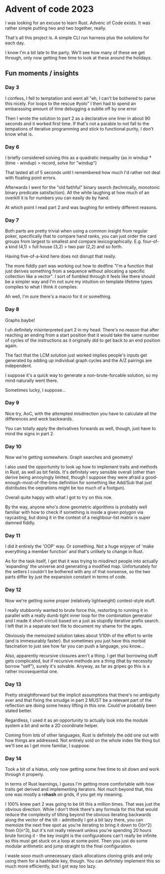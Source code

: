 # Advent of code 2023 

I was looking for an excuse to learn Rust. Advenc of Code exists. It was rather simple putting two and two together, really.

That's all this project is. A simple CLI run harness plus the solutions for each day.

I know I'm a bit late to the party. We'll see how many of these we get through, only now getting free time to look at these around the holidays.


## Fun moments / insights

### Day 3

I confess, I fell to temptation and went all "eh, I can't be bothered to parse this nicely. For loops to the rescue #yolo"
I then had to spend an embarassing amount of time debugging a subtle off by one error

Then I wrote the solution to part 2 as a declarative one liner in about 90 seconds and it worked first time.
If that's not a parable to not fall to the tempations of iterative programming and stick to functional purity, I don't know what is.

### Day 6

I briefly considered solving this as a quadratic inequality (as in windup * (time - windup) > record, solve for "windup")

That lasted all of 5 seconds until I remembered how much I'd rather not deal with floating point errors.

Afterwards I went for the "old faithful" binary search (technically, monotonic binary predicate satisfaction). All the while laughing at how much of an overkill it is for numbers you can easily do by hand.

At which point I read part 2 and was laughing for entirely different reasons.

### Day 7

Both parts are pretty trivial when using a common insight from regular poker, specifically that to compare hand ranks, you can just order the card groups from largest to smallest and compare lexicographically. E.g. four-of-a kind (4,1) > full house (3,2) > two pair (2,2) and so forth.

Having five-of-a-kind here does not disrupt that really.

The more fiddly part was working out how to dedfine "I'm a function that just derives something from a sequence without allocating a specific collection like a vector". I sort of fumbled through it feels like there should be a simpler way and I'm not sure my intuition on template lifetime types compiles to what I think it compiles.

Ah well, I'm sure there's a macro for it or something.


### Day 8

Graphs baybe!

I uh definitely misinterpreted part 2 in my head. There's no reason that after reaching an ending from a start position that it would take the same number of cycles of the instructions as it originally did to get back to an end position again.

The fact that the LCM solution just worked implies people's inputs get generated by adding up individual graph cycles and the A/Z pairings are independent. 

I suppose it's a quick way to generate a non-brute-forcable solution, so my mind naturally went there.

Sometimes lucky, I suppose...

### Day 9 

Nice try, AoC, with the attempted misdirection you have to calculate all the differences and work backwards.

You can totally apply the derivatives forwards as well, though, just have to mind the signs in part 2.

### Day 10

Now we're getting somewhere. Graph searches and geometry!

I also used the opportunity to look up how to implement traits and methods in Rust, as well as bit fields.
It's definitely very sensible overall (other than derive being annoyingly limited, though I suppose they were afraid a good-enough-most-of-the-time definition for something like Add/Sub that just distributes the oeprations might be too much of a footgun).

Overall quite happy with what I got to try on this noe.

By the way, anyone who's done geometric algorithms is probably well familiar with how to check if something is inside a given polygon via raycasting, but doing it in the context of a neighbour-list matrix is super damned fiddly.

### Day 11

I did it entirely the 'OOP' way. Or something. Not a huge enjoyer of 'make everything a member function' and that's unlikely to change in Rust.

As for the task itself, I get that it was trying to misdirect people into actually 'expanding' the universe and generating a modified map. Unfortunately for the setters I couldn't be bothered with any of that nonsense, so the two parts differ by just the expansion constant in terms of code.

### Day 12

Now we're getting some proper (relatively lightweight) contest-style stuff.

I really stubbornly wanted to brute force this, restorting to running it in parallel with a really dumb tight inner loop for the combination generator and I made it short-circuit based on a just as stupidly iterative prefix search. I left that in a separate text file to document my shame for the ages.

Obviously the memoized solution takes about 1/10th of the effort to write (and is immesurably faster). But sometimes you just have this morbid fascination to just see how far you can push a language, you know...

Also, apparently recursive closures aren't a thing. I get that borrowing stuff gets complicated, but if recursive methods are a thing (that by necessity borrow "self"), surely it's solvable. Anyway, as far as gripes go this is a rather incosequential one.


### Day 13

Pretty straightforward but the implicit assumptions that there's no ambiguity ever and that fixing the smudge in part 2 MUST be a relevant part of the reflection are doing some heavy lifting in this one. Could've probably been stated better.

Regardless, I used it as an opportunity to actually look into the module system a bit and write a 2D coordinate helper.

Coming from lots of other languages, Rust is definitely the odd one out with how things are addressed. Not entirely sold on the whole index file thing but we'll see as I get more familiar, I suppose.

### Day 14

Took a bit of a hiatus, only now getting some free time to sit down and work through it properly.

In terms of Rust learnings, I guess I'm getting more comfortable with how traits get derived and implementing iterators.
Not much beyond that, this one was mostly a re**hash** on grids, if you get my meaning.

I 100% knew part 2 was going to be tilt this a million times. That was just the obvious direction. While I don't think there's any formula for this that would reduce the complexity of tilting beyond the obvious iterating backwards along the vector of the tilt - 
admittedly I got a bit lazy there, you can memoize the next free spot as you're iterating to bring it down to O(n^2) from O(n^3),
but it's not really relevant unless you're spending 20 hours brute forcing it - the key insight is the configurations can't really be infinite so this must get stuck on a loop at some point. Then you just do some modular arithmetic and jump straight to the final configuration.

I waste sooo much unnecessary stack allocations cloning grids and only using them for a hashtable key, though. You can definitely implement this so much more efficiently, but I got way too lazy.
